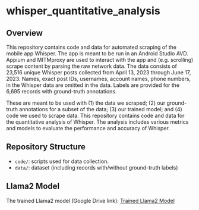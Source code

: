 # whisper_quantitative_analysis

## Overview
This repository contains code and data for automated scraping of the mobile app Whisper. The app is meant to be run in an Android Studio AVD. Appium and MITMproxy are used to interact with the app and (e.g. scrolling) scrape content by parsing the raw network data. The data consists of 23,516 unique Whisper posts collected from April 13, 2023 through June 17, 2023. Names, exact post IDs, usernames, account names, phone numbers, in the Whisper data are omitted in the data. Labels are provided for the 6,695 records with ground-truth annotations.


These are meant to be used with (1) the data we scraped; (2) our ground-truth annotations for a subset of the data; (3) our trained model; and (4) code we used to scrape data.
This repository contains code and data for the quantitative analysis of Whisper. The analysis includes various metrics and models to evaluate the performance and accuracy of Whisper.

## Repository Structure

- `code/`: scripts used for data collection.
- `data/`: dataset (including records with/without ground-truth labels)

## Llama2 Model

The trained Llama2 model (Google Drive link):
[Trained Llama2 Model](https://drive.google.com/your-llama2-model-link)
